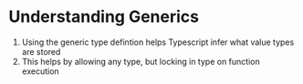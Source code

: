 # Understanding Generics

01. Using the generic type defintion helps Typescript infer what value types are stored
02. This helps by allowing any type, but locking in type on function execution
